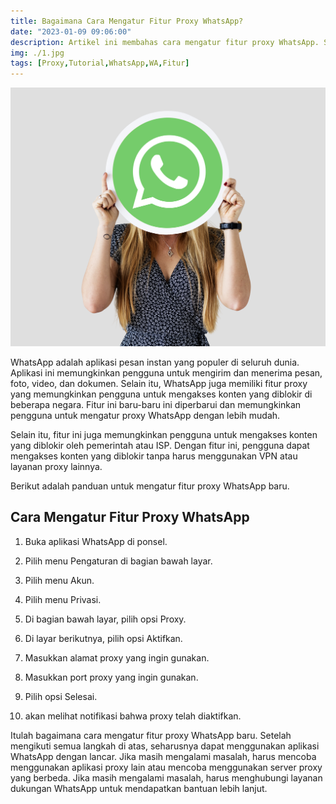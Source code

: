 ```yaml
---
title: Bagaimana Cara Mengatur Fitur Proxy WhatsApp?
date: "2023-01-09 09:06:00"
description: Artikel ini membahas cara mengatur fitur proxy WhatsApp. Setelah mengikuti ini, dapat menggunakan WhatsApp dengan lancar tanpa diblokir lagi.
img: ./1.jpg
tags: [Proxy,Tutorial,WhatsApp,WA,Fitur]
---
```


![Bagaimana Cara Mengatur Fitur Proxy WhatsApp?](1.jpg)

WhatsApp adalah aplikasi pesan instan yang populer di seluruh dunia. Aplikasi ini memungkinkan pengguna untuk mengirim dan menerima pesan, foto, video, dan dokumen. Selain itu, WhatsApp juga memiliki fitur proxy yang memungkinkan pengguna untuk mengakses konten yang diblokir di beberapa negara. Fitur ini baru-baru ini diperbarui dan memungkinkan pengguna untuk mengatur proxy WhatsApp dengan lebih mudah.

Selain itu, fitur ini juga memungkinkan pengguna untuk mengakses konten yang diblokir oleh pemerintah atau ISP. Dengan fitur ini, pengguna dapat mengakses konten yang diblokir tanpa harus menggunakan VPN atau layanan proxy lainnya.

Berikut adalah panduan untuk mengatur fitur proxy WhatsApp baru.

## Cara Mengatur Fitur Proxy WhatsApp

1. Buka aplikasi WhatsApp di ponsel.

2. Pilih menu Pengaturan di bagian bawah layar.

3. Pilih menu Akun.

4. Pilih menu Privasi.

5. Di bagian bawah layar, pilih opsi Proxy.

6. Di layar berikutnya, pilih opsi Aktifkan.

7. Masukkan alamat proxy yang ingin gunakan.

8. Masukkan port proxy yang ingin gunakan.

9. Pilih opsi Selesai.

10. akan melihat notifikasi bahwa proxy telah diaktifkan.

Itulah bagaimana cara mengatur fitur proxy WhatsApp baru. Setelah mengikuti semua langkah di atas, seharusnya dapat menggunakan aplikasi WhatsApp dengan lancar. Jika masih mengalami masalah, harus mencoba menggunakan aplikasi proxy lain atau mencoba menggunakan server proxy yang berbeda. Jika masih mengalami masalah, harus menghubungi layanan dukungan WhatsApp untuk mendapatkan bantuan lebih lanjut.